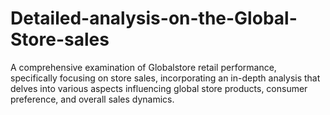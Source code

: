 # Detailed-analysis-on-the-Global-Store-sales
A comprehensive examination of Globalstore retail performance, specifically focusing on store sales, incorporating an in-depth analysis that delves into various aspects influencing global store products, consumer preference, and overall sales dynamics.
